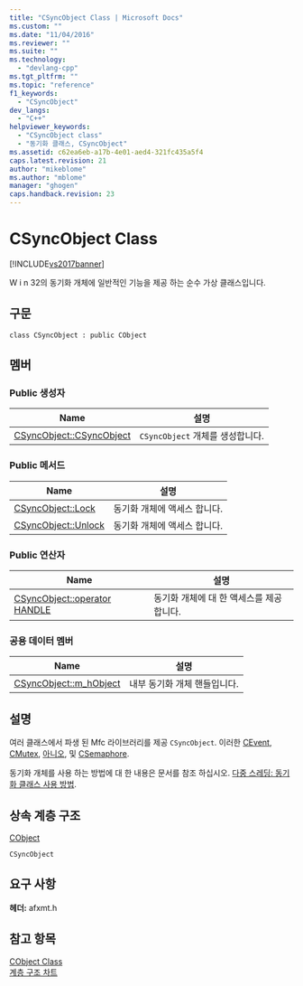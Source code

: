 ```yaml
---
title: "CSyncObject Class | Microsoft Docs"
ms.custom: ""
ms.date: "11/04/2016"
ms.reviewer: ""
ms.suite: ""
ms.technology: 
  - "devlang-cpp"
ms.tgt_pltfrm: ""
ms.topic: "reference"
f1_keywords: 
  - "CSyncObject"
dev_langs: 
  - "C++"
helpviewer_keywords: 
  - "CSyncObject class"
  - "동기화 클래스, CSyncObject"
ms.assetid: c62ea6eb-a17b-4e01-aed4-321fc435a5f4
caps.latest.revision: 21
author: "mikeblome"
ms.author: "mblome"
manager: "ghogen"
caps.handback.revision: 23
---
```

# CSyncObject Class
[!INCLUDE[vs2017banner](../../assembler/inline/includes/vs2017banner.md)]

W i n 32의 동기화 개체에 일반적인 기능을 제공 하는 순수 가상 클래스입니다.  
  
## 구문  
  
```  
class CSyncObject : public CObject  
```  
  
## 멤버  
  
### Public 생성자  
  
|Name|설명|  
|----------|--------|  
|[CSyncObject::CSyncObject](../Topic/CSyncObject::CSyncObject.md)|`CSyncObject` 개체를 생성합니다.|  
  
### Public 메서드  
  
|Name|설명|  
|----------|--------|  
|[CSyncObject::Lock](../Topic/CSyncObject::Lock.md)|동기화 개체에 액세스 합니다.|  
|[CSyncObject::Unlock](../Topic/CSyncObject::Unlock.md)|동기화 개체에 액세스 합니다.|  
  
### Public 연산자  
  
|Name|설명|  
|----------|--------|  
|[CSyncObject::operator HANDLE](../Topic/CSyncObject::operator%20HANDLE.md)|동기화 개체에 대 한 액세스를 제공합니다.|  
  
### 공용 데이터 멤버  
  
|Name|설명|  
|----------|--------|  
|[CSyncObject::m\_hObject](../Topic/CSyncObject::m_hObject.md)|내부 동기화 개체 핸들입니다.|  
  
## 설명  
 여러 클래스에서 파생 된 Mfc 라이브러리를 제공 `CSyncObject`.  이러한  [CEvent](../../mfc/reference/cevent-class.md),  [CMutex](../../mfc/reference/cmutex-class.md),  [아니오](../../mfc/reference/ccriticalsection-class.md), 및  [CSemaphore](../../mfc/reference/csemaphore-class.md).  
  
 동기화 개체를 사용 하는 방법에 대 한 내용은 문서를 참조 하십시오.  [다중 스레딩: 동기화 클래스 사용 방법](../../parallel/multithreading-how-to-use-the-synchronization-classes.md).  
  
## 상속 계층 구조  
 [CObject](../../mfc/reference/cobject-class.md)  
  
 `CSyncObject`  
  
## 요구 사항  
 **헤더:**  afxmt.h  
  
## 참고 항목  
 [CObject Class](../../mfc/reference/cobject-class.md)   
 [계층 구조 차트](../../mfc/hierarchy-chart.md)